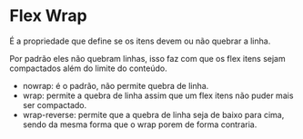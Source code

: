# Flex Wrap  



É a propriedade que define se os itens devem ou não quebrar a linha.

Por padrão eles não quebram linhas, isso faz com que os flex itens sejam compactados além do limite do conteúdo.



- nowrap: é o padrão, não permite quebra de linha.
- wrap: permite a quebra de linha assim que um flex itens não puder mais ser compactado.
- wrap-reverse: permite que a quebra de linha seja de baixo para cima, sendo da mesma forma que o wrap porem de forma contraria.

